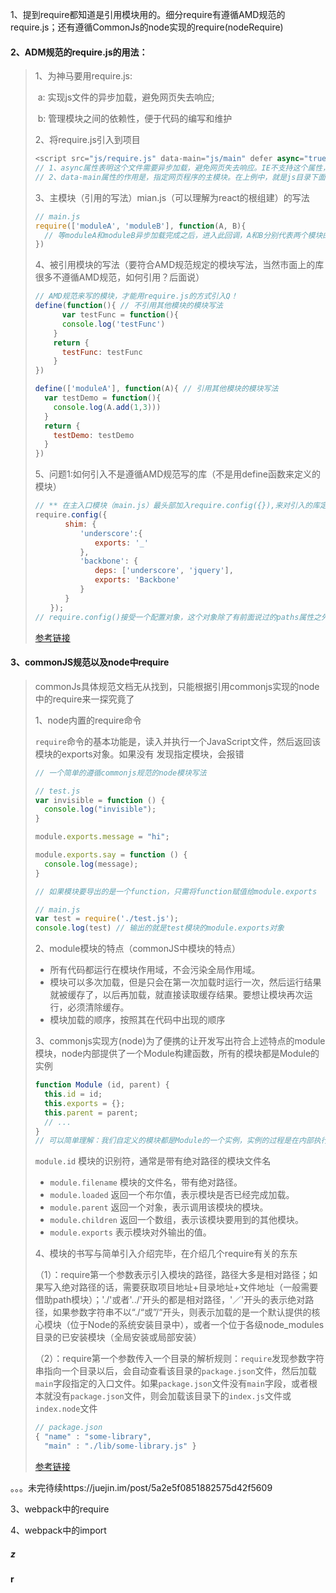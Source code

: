 1、提到require都知道是引用模块用的。细分require有遵循AMD规范的require.js；还有遵循CommonJs的node实现的require(nodeRequire)



#### 2、ADM规范的require.js的用法：

> 1、为神马要用require.js:
>
> ​	a: 实现js文件的异步加载，避免网页失去响应;
>
> ​	b: 管理模块之间的依赖性，便于代码的编写和维护
>
> 2、将require.js引入到项目
>
> ```javascript
> <script src="js/require.js" data-main="js/main" defer async="true"></script>
> // 1、async属性表明这个文件需要异步加载，避免网页失去响应。IE不支持这个属性，只支持defer，所以把defer也写上
> // 2、data-main属性的作用是，指定网页程序的主模块。在上例中，就是js目录下面的main.js，这个文件会第一个被require.js加载
> ```
>
> 3、主模块（引用的写法）mian.js（可以理解为react的根组建）的写法
>
> ```javascript
> // main.js
> require(['moduleA', 'moduleB'], function(A, B){
>   // 等moduleA和moduleB异步加载完成之后，进入此回调，A和B分别代表两个模块的导出
> })
> ```
>
> 4、被引用模块的写法（要符合AMD规范规定的模块写法，当然市面上的库很多不遵循AMD规范，如何引用？后面说）
>
> ```javascript
> // AMD规范来写的模块，才能用require.js的方式引入Q！
> define(function(){ // 不引用其他模块的模块写法
>   	var testFunc = function(){
>       console.log('testFunc')
>     }
>     return {
>       testFunc: testFunc
>     }
> })
> 
> define(['moduleA'], function(A){ // 引用其他模块的模块写法
>   var testDemo = function(){
>     console.log(A.add(1,3)))
>   }
>   return {
>     testDemo: testDemo
>   }
> })
> ```
>
> 5、问题1:如何引入不是遵循AMD规范写的库（不是用define函数来定义的模块）
>
> ```javascript
> // ** 在主入口模块（main.js）最头部加入require.config({}),来对引入的库定义一些特征
> require.config({
> 　　　　shim: {
> 　　　　　　'underscore':{
> 　　　　　　　　exports: '_'
> 　　　　　　},
> 　　　　　　'backbone': {
> 　　　　　　　　deps: ['underscore', 'jquery'],
> 　　　　　　　　exports: 'Backbone'
> 　　　　　　}
> 　　　　}
> 　　});
> // require.config()接受一个配置对象，这个对象除了有前面说过的paths属性之外，还有一个shim属性，专门用来配置不兼容的模块。具体来说，每个模块要定义（1）exports值（输出的变量名），表明这个模块外部调用时的名称；（2）deps数组，表明该模块的依赖性。
> ```
>
> [参考链接](http://www.ruanyifeng.com/blog/2012/11/require_js.html)

#### 3、commonJS规范以及node中require

> commonJs具体规范文档无从找到，只能根据引用commonjs实现的node中的require来一探究竟了
>
> 1、node内置的require命令
>
> ​	`require`命令的基本功能是，读入并执行一个JavaScript文件，然后返回该模块的exports对象。如果没有	发现指定模块，会报错
>
> ```javascript
> // 一个简单的遵循commonjs规范的node模块写法
> 
> // test.js
> var invisible = function () {
>   console.log("invisible");
> }
> 
> module.exports.message = "hi";
> 
> module.exports.say = function () {
>   console.log(message);
> }
> 
> // 如果模块要导出的是一个function，只需将function赋值给module.exports
> 
> // main.js
> var test = require('./test.js');
> console.log(test) // 输出的就是test模块的module.exports对象
> ```
>
> 2、module模块的特点（commonJS中模块的特点）
>
> - 所有代码都运行在模块作用域，不会污染全局作用域。
> - 模块可以多次加载，但是只会在第一次加载时运行一次，然后运行结果就被缓存了，以后再加载，就直接读取缓存结果。要想让模块再次运行，必须清除缓存。
> - 模块加载的顺序，按照其在代码中出现的顺序
>
> 3、commonjs实现方(node)为了便携的让开发写出符合上述特点的module模块，node内部提供了一个Module构建函数，所有的模块都是Module的实例
>
> ```javascript
> function Module (id, parent) {
>   this.id = id;
>   this.exports = {};
>   this.parent = parent;
>   // ...
> }
> // 可以简单理解：我们自定义的模块都是Module的一个实例，实例的过程是在内部执行，所有每个模块里都会有一个module对象，即是构造函数Module的实例
> ```
>
> `module.id` 模块的识别符，通常是带有绝对路径的模块文件名
>
> - `module.filename` 模块的文件名，带有绝对路径。
> - `module.loaded` 返回一个布尔值，表示模块是否已经完成加载。
> - `module.parent` 返回一个对象，表示调用该模块的模块。
> - `module.children` 返回一个数组，表示该模块要用到的其他模块。
> - `module.exports` 表示模块对外输出的值。
>
> 4、模块的书写与简单引入介绍完毕，在介绍几个require有关的东东
>
> ​	（1）：require第一个参数表示引入模块的路径，路径大多是相对路径；如果写入绝对路径的话，需要获取项目地址+目录地址+文件地址（一般需要借助path模块）；'./'或者'../'开头的都是相对路径，'／'开头的表示绝对路径，如果参数字符串不以“./“或”/“开头，则表示加载的是一个默认提供的核心模块（位于Node的系统安装目录中），或者一个位于各级node_modules目录的已安装模块（全局安装或局部安装）
>
> ​	（2）：require第一个参数传入一个目录的解析规则：`require`发现参数字符串指向一个目录以后，会自动查看该目录的`package.json`文件，然后加载`main`字段指定的入口文件。如果`package.json`文件没有`main`字段，或者根本就没有`package.json`文件，则会加载该目录下的`index.js`文件或`index.node`文件
>
> ```javascript
> // package.json
> { "name" : "some-library",
>   "main" : "./lib/some-library.js" }
> ```
>
> [参考链接](http://javascript.ruanyifeng.com/nodejs/module.html#toc5)

。。。未完待续https://juejin.im/post/5a2e5f0851882575d42f5609

3、webpack中的require



4、webpack中的import

##### z

#### r